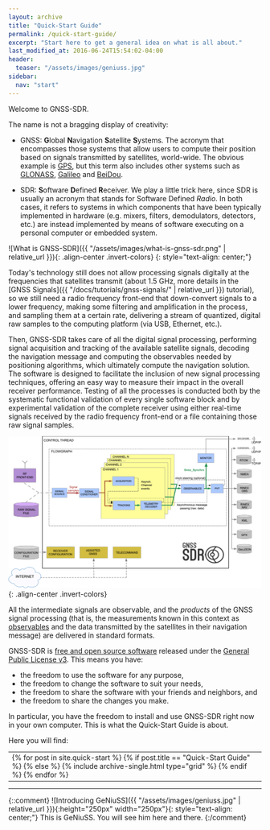 ```yaml
---
layout: archive
title: "Quick-Start Guide"
permalink: /quick-start-guide/
excerpt: "Start here to get a general idea on what is all about."
last_modified_at: 2016-06-24T15:54:02-04:00
header:
  teaser: "/assets/images/geniuss.jpg"
sidebar:
  nav: "start"
---
```



Welcome to GNSS-SDR.

The name is not a bragging display of creativity:

 * GNSS: **G**lobal **N**avigation **S**atellite **S**ystems. The acronym that encompasses those systems that allow users to compute their position based on signals transmitted by satellites, world-wide. The obvious example is [GPS](https://www.gps.gov/), but this term also includes other systems such as [GLONASS](https://www.glonass-iac.ru/en/), [Galileo](https://ec.europa.eu/growth/sectors/space/galileo/) and [BeiDou](http://en.beidou.gov.cn/).

 * SDR: **S**oftware **D**efined **R**eceiver. We play a little trick here, since SDR is usually an acronym that stands for Software Defined _Radio_. In both cases, it refers to systems in which components that have been typically implemented in hardware (e.g. mixers, filters, demodulators, detectors, etc.) are instead implemented by means of software executing on a personal computer or embedded system.

![What is GNSS-SDR]({{ "/assets/images/what-is-gnss-sdr.png" | relative_url }}){: .align-center .invert-colors}
{: style="text-align: center;"}

Today's technology still does not allow processing signals digitally at the frequencies that satellites transmit (about 1.5 GHz, more details in the [GNSS Signals]({{ "/docs/tutorials/gnss-signals/" | relative_url }}) tutorial), so we still need a radio frequency front-end that down-convert signals to a lower frequency, making some filtering and amplification in the process, and sampling them at a certain rate, delivering a stream of quantized, digital raw samples to the computing platform (via USB, Ethernet, etc.).

Then, GNSS-SDR takes care of all the digital signal processing, performing signal acquisition and tracking of the available satellite signals, decoding the navigation message and computing the observables needed by positioning algorithms, which ultimately compute the navigation solution. The software is designed to facilitate the inclusion of new signal processing techniques, offering an easy way to measure their impact in the overall receiver performance. Testing of all the processes is conducted both by the systematic functional validation of every single software block and by experimental validation of the complete receiver using either real-time signals received by the radio frequency front-end or a file containing those raw signal samples.


![General Block Diagram](https://raw.githubusercontent.com/gnss-sdr/gnss-sdr/next/docs/doxygen/images/GeneralBlockDiagram.png){: .align-center .invert-colors}

All the intermediate signals are observable, and the _products_ of the GNSS signal processing (that is, the measurements known in this context as [observables](https://gssc.esa.int/navipedia//index.php/GNSS_Basic_Observables) and the data transmitted by the satellites in their navigation message) are delivered in standard formats.

GNSS-SDR is [free and open source software](https://en.unesco.org/freeandopensourcesoftware) released under the [General Public License v3](https://www.gnu.org/licenses/gpl-3.0.html). This means you have:

 * the freedom to use the software for any purpose,
 * the freedom to change the software to suit your needs,
 * the freedom to share the software with your friends and neighbors, and
 * the freedom to share the changes you make.

In particular, you have the freedom to install and use GNSS-SDR right now in your own computer. This is what the Quick-Start Guide is about.

Here you will find:

<table> <tr> <td class="gridtable">
<div class="grid__wrapper">
  {% for post in site.quick-start %}
    {% if post.title == "Quick-Start Guide" %} {% else %}
      {% include archive-single.html type="grid" %}
    {% endif %}
  {% endfor %}
</div>
</td></tr></table>


---

<link rel="prerender" href="{{ "/requirements/" | relative_url }}" />
<link rel="prerender" href="{{ "/build-and-install/" | relative_url }}" />
<link rel="prerender" href="{{ "/my-first-fix/" | relative_url }}" />

{::comment}
![Introducing GeNiuSS]({{ "/assets/images/geniuss.jpg" | relative_url }}){:height="250px" width="250px"}{: style="text-align: center;"}
This is GeNiuSS. You will see him here and there.
{:/comment}
